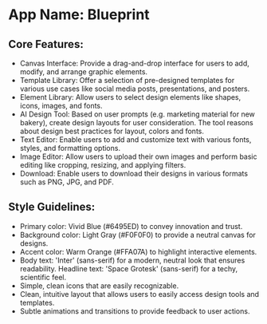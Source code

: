 # **App Name**: Blueprint

## Core Features:

- Canvas Interface: Provide a drag-and-drop interface for users to add, modify, and arrange graphic elements.
- Template Library: Offer a selection of pre-designed templates for various use cases like social media posts, presentations, and posters.
- Element Library: Allow users to select design elements like shapes, icons, images, and fonts.
- AI Design Tool: Based on user prompts (e.g. marketing material for new bakery), create design layouts for user consideration. The tool reasons about design best practices for layout, colors and fonts.
- Text Editor: Enable users to add and customize text with various fonts, styles, and formatting options.
- Image Editor: Allow users to upload their own images and perform basic editing like cropping, resizing, and applying filters.
- Download: Enable users to download their designs in various formats such as PNG, JPG, and PDF.

## Style Guidelines:

- Primary color: Vivid Blue (#6495ED) to convey innovation and trust.
- Background color: Light Gray (#F0F0F0) to provide a neutral canvas for designs.
- Accent color: Warm Orange (#FFA07A) to highlight interactive elements.
- Body text: 'Inter' (sans-serif) for a modern, neutral look that ensures readability. Headline text: 'Space Grotesk' (sans-serif) for a techy, scientific feel.
- Simple, clean icons that are easily recognizable.
- Clean, intuitive layout that allows users to easily access design tools and templates.
- Subtle animations and transitions to provide feedback to user actions.